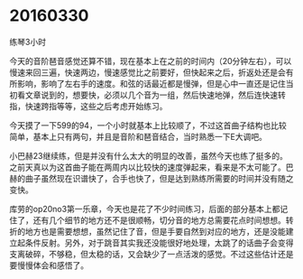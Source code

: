 # 20160330

练琴3小时

今天的音阶琶音感觉还算不错，现在基本上在之前的时间内（20分钟左右），可以慢速来回三遍，快速两边，慢速感觉比之前要好，但快起来之后，折返处还是会有所影响，影响了左右手的速度。和弦的话最近都是慢弹，但是心中一直还是记住当初看文章说到的，想要快，必须以几个音为一组，然后快速地弹，然后连快速转指，快速跨指等等，这些之后考虑开始练习。

今天摸了一下599的94，一个小时就基本上比较顺了，不过这首曲子结构也比较简单，基本上只有两句，并且是音阶和琶音结合，当时熟悉一下E大调吧。

小巴赫23继续练，但是并没有什么太大的明显的改善，虽然今天也练了挺多的。之前天真以为这首曲子能在两周内以比较快的速度弹起来，看来是不太可能了。巴赫的曲子虽然现在识谱快了，合手也快了，但是达到熟练所需要的时间并没有随之变快。

库劳的op20no3第一乐章，今天也是花了不少时间练习，后面的部分基本上都记住了，还有几个细节的地方还不是很顺畅，切分音的地方总需要花点时间想想。转折的地方也是需要想想，虽然记住了音，但是手要自然到对应的地方，还是没能建立起条件反射。另外，对于跳音其实我还没能很好地处理，太跳了的话曲子会变得支离破碎，不够稳，但太稳的话，又会缺少了一点活泼的感觉。不过这些估计还是要慢慢体会和感悟了。